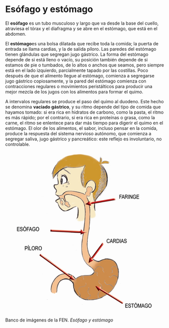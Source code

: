 # Esófago y estómago

El **esófago** es un tubo musculoso y largo que va desde la base del cuello, atraviesa el tórax y el diafragma y se abre en el estómago, que está en el abdomen.

El **estómago**es una bolsa dilatada que recibe toda la comida; la puerta de entrada se llama cardias, y la de salida píloro. Las paredes del estómago tienen glándulas que segregan jugo gástrico. La forma del estómago depende de si está lleno o vacío, su posición también depende de si estamos de pie o tumbados, de lo altos o anchos que seamos, pero siempre está en el lado izquierdo, parcialmente tapado por las costillas. Poco después de que el alimento llegue al estómago, comienza a segregarse jugo gástrico copiosamente, y la pared del estómago comienza con contracciones regulares o movimientos peristálticos para producir una mejor mezcla de los jugos con los alimentos para formar el quimo.

A intervalos regulares se produce el paso del quimo al duodeno. Este hecho se denomina **vaciado gástrico**, y su ritmo depende del tipo de comida que hayamos tomado: si era rica en hidratos de carbono, como la pasta, el ritmo es más rápido; por el contrario, si era rica en proteínas o grasa, como la carne, el ritmo se enlentece para dar más tiempo para digerir el quimo en el estómago. El olor de los alimentos, el sabor, incluso pensar en la comida, produce la respuesta del sistema nervioso autónomo, que comienza a segregar saliva, jugo gástrico y pancreático: este reflejo es involuntario, no controlable.


![esófago](img/esofago.png "Esófago y estómago")


Banco de imágenes de la FEN. _Esófago y estómago_